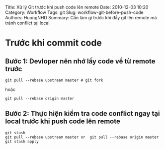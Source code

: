 Title: Xử lý Git trước khi push code lên remote
Date: 2010-12-03 10:20
Category: Workflow
Tags: git
Slug:  workflow-git-before-push-code
Authors: HuongNHD
Summary: Cần làm gì trước khi đẩy git lên remote mà tránh conflict tại local

# Trước khi commit code 
## Bước 1: Devloper nên nhớ lấy code về từ remote trước

```
git pull --rebase upstream master # git fork
```
hoặc 

```
git pull --rebase origin master 
```

## Bước 2: Thực hiện kiểm tra code conflict ngay tại local trước khi push code lên remote

```
git stash 
git pull --rebase upstream master or  git pull --rebase origin master
git stash apply 
```
